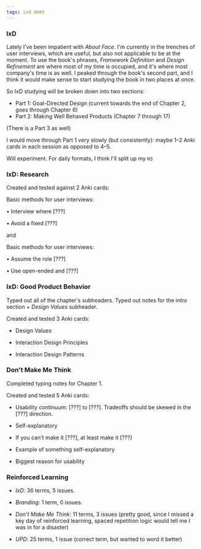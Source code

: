 ```yaml
---
tags: ixd dmmt
---
```


### IxD

Lately I've been impatient with *About Face*. I'm currently in the trenches of user interviews, which are useful, but also not applicable to be at the moment. To use the book's phrases, *Framework Definition* and *Design Refinement* are where most of my time is occupied, and it's where most company's time is as well. I peaked through the book's second part, and I think it would make sense to start studying the book in two places at once.

So IxD studying will be broken down into two sections:

* Part 1: Goal-Directed Design (current towards the end of Chapter 2, goes through Chapter 6)
* Part 2: Making Well Behaved Products (Chapter 7 through 17)

(There is a Part 3 as well)

I would move through Part 1 very slowly (but consistently): maybe 1–2 Anki cards in each session as opposed to 4–5.

Will experiment. For daily formats, I think I'll split up my `H3`

### IxD: Research

Created and tested against 2 Anki cards:

Basic methods for user interviews:

• Interview where [???]

• Avoid a fixed [???]

and

Basic methods for user interviews:

• Assume the role [???]

• Use open-ended and [???]

### IxD: Good Product Behavior

Typed out all of the chapter's subheaders. Typed out notes for the intro section + *Design Values* subheader.

Created and tested 3 Anki cards:

* Design Values

* Interaction Design Principles

* Interaction Design Patterns

### Don't Make Me Think

Completed typing notes for Chapter 1.

Created and tested 5 Anki cards:

* Usability continuum: [???] to [???]. Tradeoffs should be skewed in the [???] direction.

* Self-explanatory

* If you can't make it [???], at least make it [???]

* Example of something self-explanatory

* Biggest reason for usability 

### Reinforced Learning

* *IxD*: 36 terms, 5 issues.

* *Branding*: 1 term, 0 issues.

* *Don't Make Me Think*: 11 terms, 3 issues (pretty good, since I missed a key day of reinforced learning, spaced repetition logic would tell me I was in for a disaster)

* *UPD*: 25 terms, 1 issue (correct term, but wanted to word it better)
